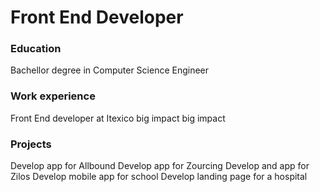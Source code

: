 # Front End Developer 

### Education 
Bachellor degree in Computer Science Engineer
### Work experience 
Front End developer  at Itexico
big impact 
big impact 

### Projects 
Develop app for Allbound 
Develop app for Zourcing 
Develop and app for Zilos 
Develop mobile app for school
Develop landing page for a hospital 
